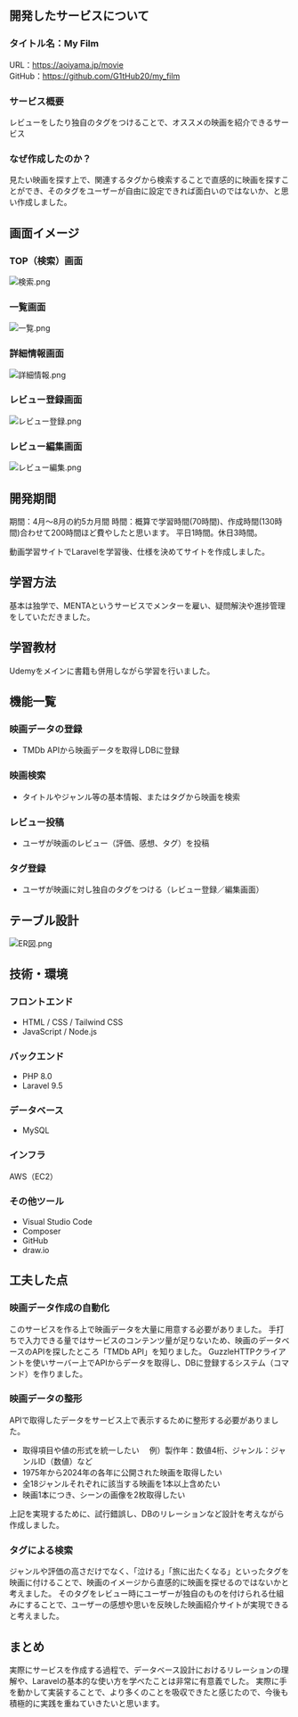 ## 開発したサービスについて

### タイトル名：My Film
URL：https://aoiyama.jp/movie  
GitHub：https://github.com/G1tHub20/my_film

### サービス概要
レビューをしたり独自のタグをつけることで、オススメの映画を紹介できるサービス

### なぜ作成したのか？
見たい映画を探す上で、関連するタグから検索することで直感的に映画を探すことができ、そのタグをユーザーが自由に設定できれば面白いのではないか、と思い作成しました。

## 画面イメージ

### TOP（検索）画面
![検索.png](https://qiita-image-store.s3.ap-northeast-1.amazonaws.com/0/1830892/351270e0-1ee6-12ef-4b7a-5846d4d10816.png)

### 一覧画面
![一覧.png](https://qiita-image-store.s3.ap-northeast-1.amazonaws.com/0/1830892/b8286032-5c34-d132-d947-a1a980f22d09.png)

### 詳細情報画面
![詳細情報.png](https://qiita-image-store.s3.ap-northeast-1.amazonaws.com/0/1830892/f7425a73-29f3-4a7b-d150-fb5c317af9ca.png)

### レビュー登録画面
![レビュー登録.png](https://qiita-image-store.s3.ap-northeast-1.amazonaws.com/0/1830892/d10ce3e7-203e-b8e8-75d6-83cf86c62a53.png)

### レビュー編集画面
![レビュー編集.png](https://qiita-image-store.s3.ap-northeast-1.amazonaws.com/0/1830892/acfd4560-e2a0-fe13-9572-c81f90785212.png)

## 開発期間
期間：4月～8月の約5カ月間
時間：概算で学習時間(70時間)、作成時間(130時間)合わせて200時間ほど費やしたと思います。
平日1時間。休日3時間。

動画学習サイトでLaravelを学習後、仕様を決めてサイトを作成しました。

## 学習方法
基本は独学で、MENTAというサービスでメンターを雇い、疑問解決や進捗管理をしていただきました。

## 学習教材
Udemyをメインに書籍も併用しながら学習を行いました。

## 機能一覧
### 映画データの登録
* TMDb APIから映画データを取得しDBに登録
### 映画検索
* タイトルやジャンル等の基本情報、またはタグから映画を検索
### レビュー投稿
* ユーザが映画のレビュー（評価、感想、タグ）を投稿
### タグ登録
* ユーザが映画に対し独自のタグをつける（レビュー登録／編集画面）

## テーブル設計
![ER図.png](https://qiita-image-store.s3.ap-northeast-1.amazonaws.com/0/1830892/dd01ebfb-9601-baba-b2e9-1376f70b714d.png)

## 技術・環境
### フロントエンド
* HTML / CSS / Tailwind CSS
* JavaScript / Node.js
### バックエンド
* PHP 8.0
* Laravel 9.5
### データベース
* MySQL 
### インフラ
AWS（EC2）
### その他ツール
* Visual Studio Code
* Composer
* GitHub
* draw.io

## 工夫した点

### 映画データ作成の自動化
このサービスを作る上で映画データを大量に用意する必要がありました。
手打ちで入力できる量ではサービスのコンテンツ量が足りないため、映画のデータベースのAPIを探したところ「TMDb API」を知りました。
GuzzleHTTPクライアントを使いサーバー上でAPIからデータを取得し、DBに登録するシステム（コマンド）を作りました。

### 映画データの整形
APIで取得したデータをサービス上で表示するために整形する必要がありました。
* 取得項目や値の形式を統一したい
　例）製作年：数値4桁、ジャンル：ジャンルID（数値）など
* 1975年から2024年の各年に公開された映画を取得したい
* 全18ジャンルそれぞれに該当する映画を1本以上含めたい
* 映画1本につき、シーンの画像を2枚取得したい

上記を実現するために、試行錯誤し、DBのリレーションなど設計を考えながら作成しました。

### タグによる検索
ジャンルや評価の高さだけでなく、「泣ける」「旅に出たくなる」といったタグを映画に付けることで、映画のイメージから直感的に映画を探せるのではないかと考えました。
そのタグをレビュー時にユーザーが独自のものを付けられる仕組みにすることで、ユーザーの感想や思いを反映した映画紹介サイトが実現できると考えました。

## まとめ
実際にサービスを作成する過程で、データベース設計におけるリレーションの理解や、Laravelの基本的な使い方を学べたことは非常に有意義でした。
実際に手を動かして実装することで、より多くのことを吸収できたと感じたので、今後も積極的に実践を重ねていきたいと思います。
